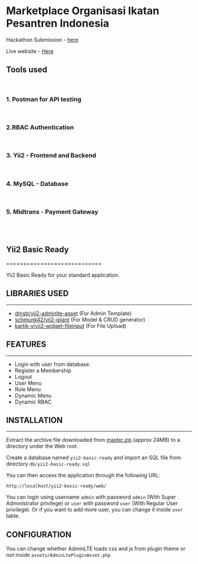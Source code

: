 # Marketplace Organisasi Ikatan Pesantren Indonesia

Hackathon Submission - [here](https://itswahidbar.com/work/projects/ipi)

<!-- ![Localhost - Generic Laptop - 2021-26-9 at 12 23 48 PM](https://user-images.githubusercontent.com/70439799/134812588-65d7469a-bff2-4a06-9c56-d30c01aa5c74.jpg) -->

Live website - [Here](https://IPI.com)

## Tools used

<br>

### 1. Postman for API testing

<br>

### 2.RBAC Authentication

<br>

### 3. Yii2 - Frontend and Backend

<br>

### 4. MySQL - Database

<br>

### 5. Midtrans - Payment Gateway

<br>

<!-- ### 6. Firebase - Hosting -->

<br>

<!-- ### 7. [TMDB](https://www.themoviedb.org) Api -->

## Yii2 Basic Ready

============================

Yii2 Basic Ready for your standard application.

## LIBRARIES USED

---

- [dmstr/yii2-adminlte-asset](https://github.com/dmstr/yii2-adminlte-asset) (For Admin Template)
- [schmunk42/yii2-giiant](https://github.com/schmunk42/yii2-giiant) (For Model & CRUD generator)
- [kartik-v/yii2-widget-fileinput](https://github.com/kartik-v/yii2-widget-fileinput) (For File Upload)

## FEATURES

---

- Login with user from database.
- Register a Membership
- Logout
- User Menu
- Role Menu
- Dynamic Menu
- Dynamic RBAC

## INSTALLATION

---

Extract the archive file downloaded from [master.zip](https://github.com/febfeb/yii2-ready-basic/archive/master.zip) (approx 24MB) to a directory under the Web root.

Create a database named `yii2-basic-ready` and import an SQL file from directory `db/yii2-basic-ready.sql`

You can then access the application through the following URL:

```
http://localhost/yii2-basic-ready/web/
```

You can login using username `admin` with password `admin` (With Super Administrator privilege) or `user` with password `user` (With Regular User privilege). Or if you want to add more user, you can change it inside `user` table.

## CONFIGURATION

You can change whether AdminLTE loads css and js from plugin theme or not inside `assets/AdminLtePluginAsset.php`
